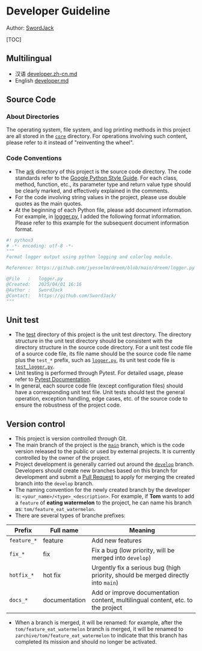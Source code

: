 # Developer Guideline

Author: [SwordJack](https://github.com/SwordJack)

[TOC]

## Multilingual

- 汉语 [developer.zh-cn.md](developer.zh-cn.md)
- English [developer.md](developer.md)

## Source Code

### About Directories

The operating system, file system, and log printing methods in this project are all stored in the [`core`](/ark/core/) directory. For operations involving such content, please refer to it instead of "reinventing the wheel".

### Code Conventions

- The [ark](/ark/) directory of this project is the source code directory. The code standards refer to the [Google Python Style Guide](https://google.github.io/styleguide/pyguide.html). For each class, method, function, etc., its parameter type and return value type should be clearly marked, and effectively explained in the comments.
- For the code involving string values ​​in the project, please use double quotes as the main quotes.
- At the beginning of each Python file, please add document information. For example, in [logger.py](/ark/core/logger.py), I added the following format information. Please refer to this example for the subsequent document information format.

```python
#! python3
# -*- encoding: utf-8 -*-
"""
Format logger output using python logging and colorlog module.

Reference: https://github.com/jyesselm/dreem/blob/main/dreem/logger.py

@File   :   logger.py
@Created:   2025/04/01 16:16
@Author :   SwordJack
@Contact:   https://github.com/SwordJack/
"""
```

## Unit test

- The [test](/test/) directory of this project is the unit test directory. The directory structure in the unit test directory should be consistent with the directory structure in the source code directory. For a unit test code file of a source code file, its file name should be the source code file name plus the `test_*` prefix, such as [`logger.py`](/ark/core/logger.py), its unit test code file is [`test_logger.py`](/test/core/test_logger.py).
- Unit testing is performed through Pytest. For detailed usage, please refer to [Pytest Documentation](https://docs.pytest.org/en/stable/).
- In general, each source code file (except configuration files) should have a corresponding unit test file. Unit tests should test the general operation, exception handling, edge cases, etc. of the source code to ensure the robustness of the project code.

## Version control

- This project is version controlled through Git.
- The main branch of the project is the [`main`](https://github.com/SwordJack/ARK/tree/main) branch, which is the code version released to the public or used by external projects. It is currently controlled by the owner of the project.
- Project development is generally carried out around the [`develop`](https://github.com/SwordJack/ARK/tree/develop) branch. Developers should create new branches based on this branch for development and submit a [Pull Request](https://github.com/SwordJack/ARK/pulls) to apply for merging the created branch into the `develop` branch.
- The naming convention for the newly created branch by the developer is: `<your_name>/<type>_<description>`. For example, if **Tom** wants to add a `feature` of **eating watermelon** to the project, he can name his branch as: `tom/feature_eat_watermelon`.
- There are several types of branche prefixes:

| Prefix      | Full name     | Meaning                                                                           |
| ----------- | ------------- | --------------------------------------------------------------------------------- |
| `feature_*` | feature       | Add new features                                                                  |
| `fix_*`     | fix           | Fix a bug (low priority, will be merged into `develop`)                           |
| `hotfix_*`  | hot fix       | Urgently fix a serious bug (high priority, should be merged directly into `main`) |
| `docs_*`    | documentation | Add or improve documentation content, multilingual content, etc. to the project   |

- When a branch is merged, it will be renamed: for example, after the `tom/feature_eat_watermelon` branch is merged, it will be renamed to `zarchive/tom/feature_eat_watermelon` to indicate that this branch has completed its mission and should no longer be activated.